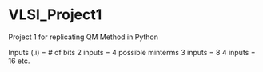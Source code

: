 # VLSI_Project1
Project 1 for replicating QM Method in Python

Inputs (.i) = # of bits
2 inputs = 4 possible minterms
3 inputs = 8
4 inputs = 16
etc.
